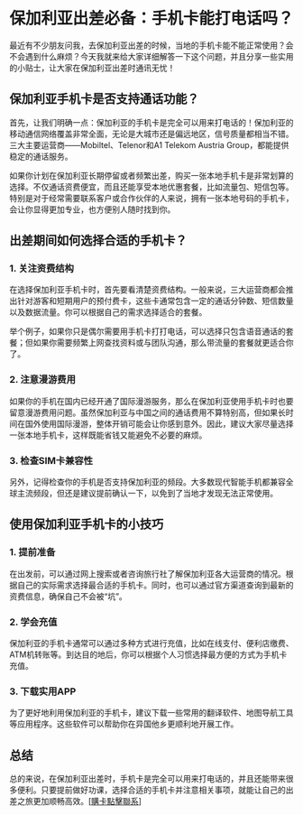 # 保加利亚出差必备：手机卡能打电话吗？

最近有不少朋友问我，去保加利亚出差的时候，当地的手机卡能不能正常使用？会不会遇到什么麻烦？今天我就来给大家详细解答一下这个问题，并且分享一些实用的小贴士，让大家在保加利亚出差时通讯无忧！

## 保加利亚手机卡是否支持通话功能？

首先，让我们明确一点：保加利亚的手机卡是完全可以用来打电话的！保加利亚的移动通信网络覆盖非常全面，无论是大城市还是偏远地区，信号质量都相当不错。三大主要运营商——Mobiltel、Telenor和A1 Telekom Austria Group，都能提供稳定的通话服务。

如果你计划在保加利亚长期停留或者频繁出差，购买一张本地手机卡是非常划算的选择。不仅通话资费便宜，而且还能享受本地优惠套餐，比如流量包、短信包等。特别是对于经常需要联系客户或合作伙伴的人来说，拥有一张本地号码的手机卡，会让你显得更加专业，也方便别人随时找到你。

## 出差期间如何选择合适的手机卡？

### 1. 关注资费结构

在选择保加利亚手机卡时，首先要看清楚资费结构。一般来说，三大运营商都会推出针对游客和短期用户的预付费卡，这些卡通常包含一定的通话分钟数、短信数量以及数据流量。你可以根据自己的需求选择适合的套餐。

举个例子，如果你只是偶尔需要用手机卡打打电话，可以选择只包含语音通话的套餐；但如果你需要频繁上网查找资料或与团队沟通，那么带流量的套餐就更适合你了。

### 2. 注意漫游费用

如果你的手机在国内已经开通了国际漫游服务，那么在保加利亚使用手机卡时也要留意漫游费用问题。虽然保加利亚与中国之间的通话费用不算特别高，但如果长时间在国外使用国际漫游，整体开销可能会让你感到意外。因此，建议大家尽量选择一张本地手机卡，这样既能省钱又能避免不必要的麻烦。

### 3. 检查SIM卡兼容性

另外，记得检查你的手机是否支持保加利亚的频段。大多数现代智能手机都兼容全球主流频段，但还是建议提前确认一下，以免到了当地才发现无法正常使用。

## 使用保加利亚手机卡的小技巧

### 1. 提前准备

在出发前，可以通过网上搜索或者咨询旅行社了解保加利亚各大运营商的情况。根据自己的实际需求选择最合适的手机卡。同时，也可以通过官方渠道查询到最新的资费信息，确保自己不会被“坑”。

### 2. 学会充值

保加利亚的手机卡通常可以通过多种方式进行充值，比如在线支付、便利店缴费、ATM机转账等。到达目的地后，你可以根据个人习惯选择最方便的方式为手机卡充值。

### 3. 下载实用APP

为了更好地利用保加利亚的手机卡，建议下载一些常用的翻译软件、地图导航工具等应用程序。这些软件可以帮助你在异国他乡更顺利地开展工作。

## 总结

总的来说，在保加利亚出差时，手机卡是完全可以用来打电话的，并且还能带来很多便利。只要提前做好功课，选择合适的手机卡并注意相关事项，就能让自己的出差之旅更加顺畅高效。[[購卡點擊聯系](https://t.me/s/esim1088)]